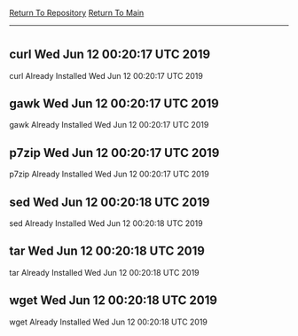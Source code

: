 [Return To Repository](https://github.com/deathbybandaid/piholeparser/)
[Return To Main](https://github.com/deathbybandaid/piholeparser/blob/master/RecentRunLogs/Mainlog.md)
____________________________________
# 
## curl Wed Jun 12 00:20:17 UTC 2019
curl Already Installed Wed Jun 12 00:20:17 UTC 2019
## gawk Wed Jun 12 00:20:17 UTC 2019
gawk Already Installed Wed Jun 12 00:20:17 UTC 2019
## p7zip Wed Jun 12 00:20:17 UTC 2019
p7zip Already Installed Wed Jun 12 00:20:17 UTC 2019
## sed Wed Jun 12 00:20:18 UTC 2019
sed Already Installed Wed Jun 12 00:20:18 UTC 2019
## tar Wed Jun 12 00:20:18 UTC 2019
tar Already Installed Wed Jun 12 00:20:18 UTC 2019
## wget Wed Jun 12 00:20:18 UTC 2019
wget Already Installed Wed Jun 12 00:20:18 UTC 2019
